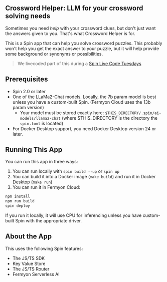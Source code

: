 ## Crossword Helper: LLM for your crossword solving needs

Sometimes you need _help_ with your crossword clues, but don't just want the answers given to you. That's what Crossword Helper is for.

This is a Spin app that can help you solve crossword puzzles. This probably won't help you get the exact answer to your puzzle, but it will help provide some background or synonyms or possibilities.

> We livecoded part of this during a [Spin Live Code Tuesdays](https://www.youtube.com/live/aZRd0BAmZWE?si=2j3k2zttq6kFZdfS)

## Prerequisites

* Spin 2.0 or later
* One of the LLaMa2-Chat models. Locally, the 7b param model is best unless you have a custom-built Spin. (Fermyon Cloud uses the 13b param version)
    * Your model must be stored exactly here: `$THIS_DIRECTORY/.spin/ai-models/llama2-chat` (where $THIS_DIRECTORY is the directory the `spin.toml` is located)
* For Docker Desktop support, you need Docker Desktop version 24 or later.

## Running This App
You can run this app in three ways:

1. You can run locally with `spin build --up` or `spin up`
2. You can build it into a Docker image (`make build`) and run it in Docker Desktop (`make run`)
3. You can run it in Fermyon Cloud:
```bash
npm install
npm run build
spin deploy
```

If you run it locally, it will use CPU for inferencing unless you have custom-built Spin with the appropriate driver.

## About the App

This uses the following Spin features:

* The JS/TS SDK
* Key Value Store
* The JS/TS Router
* Fermyon Serverless AI
